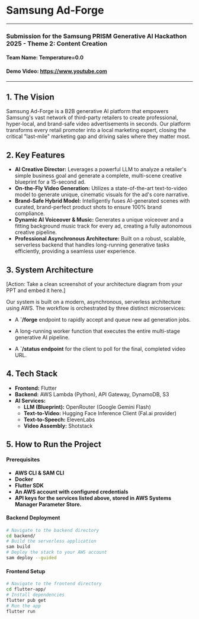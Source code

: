 # Samsung Ad-Forge #
--- 
### Submission for the Samsung PRISM Generative AI Hackathon 2025 - Theme 2: Content Creation ##

#### Team Name: Temperature=0.0 ###

#### Demo Video: https://www.youtube.com ###

---

## 1. The Vision 
Samsung Ad-Forge is a B2B generative AI platform that empowers Samsung's vast network of third-party retailers to create professional, hyper-local, and brand-safe video advertisements in seconds. Our platform transforms every retail promoter into a local marketing expert, closing the critical "last-mile" marketing gap and driving sales where they matter most.

## 2. Key Features
* **AI Creative Director:** Leverages a powerful LLM to analyze a retailer's simple business goal and generate a complete, multi-scene creative blueprint for a 15-second ad.
* **On-the-Fly Video Generation:** Utilizes a state-of-the-art text-to-video model to generate unique, cinematic visuals for the ad's core narrative.
* **Brand-Safe Hybrid Model:** Intelligently fuses AI-generated scenes with curated, brand-perfect product shots to ensure 100% brand compliance.
* **Dynamic AI Voiceover & Music:** Generates a unique voiceover and a fitting background music track for every ad, creating a fully autonomous creative pipeline.
* **Professional Asynchronous Architecture:** Built on a robust, scalable, serverless backend that handles long-running generative tasks efficiently, providing a seamless user experience.

## 3. System Architecture
[Action: Take a clean screenshot of your architecture diagram from your PPT and embed it here.]

Our system is built on a modern, asynchronous, serverless architecture using AWS. The workflow is orchestrated by three distinct microservices:

* A **`/forge** endpoint to rapidly accept and queue new ad generation jobs.

* A long-running worker function that executes the entire multi-stage generative AI pipeline.

* A **`/status endpoint** for the client to poll for the final, completed video URL.

## 4. Tech Stack
* **Frontend:** Flutter
* **Backend:** AWS Lambda (Python), API Gateway, DynamoDB, S3
* **AI Services:**
  * **LLM (Blueprint):** OpenRouter (Google Gemini Flash)
  * **Text-to-Video:** Hugging Face Inference Client (Fal.ai provider)
  * **Text-to-Speech:** ElevenLabs
  * **Video Assembly:** Shotstack
  
## 5. How to Run the Project

#### Prerequisites
* **AWS CLI & SAM CLI**
* **Docker**
* **Flutter SDK**
* **An AWS account with configured credentials**
* **API keys for the services listed above, stored in AWS Systems Manager Parameter Store.**

#### Backend Deployment
```Bash
# Navigate to the backend directory
cd backend/
# Build the serverless application
sam build
# Deploy the stack to your AWS account
sam deploy --guided
```

#### Frontend Setup
``` Bash
# Navigate to the frontend directory
cd flutter-app/
# Install dependencies
flutter pub get
# Run the app
flutter run
```

